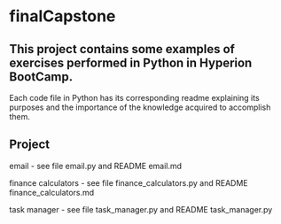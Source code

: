 # finalCapstone

## This project contains some examples of exercises performed in Python in Hyperion BootCamp.

Each code file in Python has its corresponding readme explaining 
its purposes and the importance of the knowledge acquired to accomplish them.

## Project
email - see file email.py and README email.md

finance calculators - see file finance_calculators.py and README finance_calculators.md

task manager - see file task_manager.py and README task_manager.py
